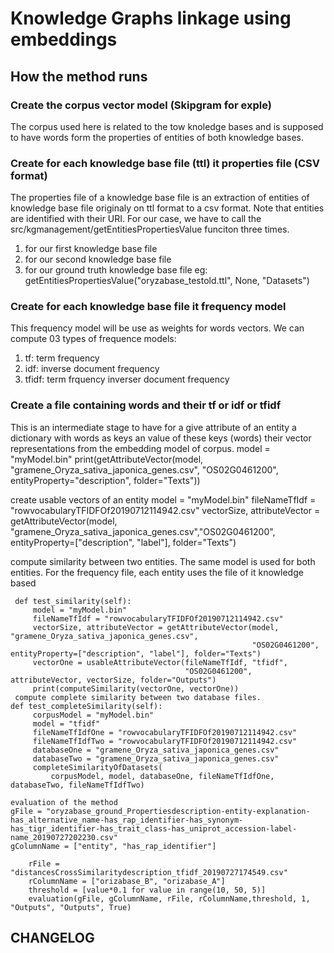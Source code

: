
# Knowledge Graphs linkage using embeddings 

## How the method runs
### Create the corpus vector model (Skipgram for exple)
The corpus used here is related to the tow knoledge bases and is supposed to have words form the properties of entities of both knowledge bases.

### Create for each knowledge base file (ttl) it properties file (CSV format)
The properties file of a knowledge base file is an extraction of entities of knowledge base file originaly on ttl format to a csv format.
Note that entities are identified with their URI.
For our case, we have to call the src/kgmanagement/getEntitiesPropertiesValue funciton three times.
1. for our first knowledge base file
2. for our second knowledge base file
3. for our ground truth knowledge base file
eg: getEntitiesPropertiesValue("oryzabase_testold.ttl", None, "Datasets")

### Create for each knowledge base file it frequency model
This frequency model will be use as weights for words vectors.
We can compute 03 types of frequence models:
1. tf: term frequency
2. idf: inverse document frequency
3. tfidf: term frquency inverser document frequency

### Create a file containing words and their tf or idf or tfidf

This is an intermediate stage to have for a give attribute of an entity a dictionary with words as keys an value of these keys (words) their vector representations from the embedding model of corpus.
model = "myModel.bin"
print(getAttributeVector(model, "gramene_Oryza_sativa_japonica_genes.csv",
                                  "OS02G0461200", entityProperty="description", folder="Texts"))

 create usable vectors of an entity
 model = "myModel.bin"
 fileNameTfIdf = "rowvocabularyTFIDFOf20190712114942.csv"
 vectorSize, attributeVector = getAttributeVector(model, "gramene_Oryza_sativa_japonica_genes.csv","OS02G0461200", entityProperty=["description", "label"], folder="Texts")

 compute similarity between two entities. The same model is used for both entities.
 For the frequency file, each entity uses the file of it knowledge based

     def test_similarity(self):
         model = "myModel.bin"
         fileNameTfIdf = "rowvocabularyTFIDFOf20190712114942.csv"
         vectorSize, attributeVector = getAttributeVector(model, "gramene_Oryza_sativa_japonica_genes.csv",
                                                          "OS02G0461200", entityProperty=["description", "label"], folder="Texts")
         vectorOne = usableAttributeVector(fileNameTfIdf, "tfidf",
                                           "OS02G0461200", attributeVector, vectorSize, folder="Outputs")
         print(computeSimilarity(vectorOne, vectorOne))
     compute complete similarity between two database files.
    def test_completeSimilarity(self):
         corpusModel = "myModel.bin"
         model = "tfidf"
         fileNameTfIdfOne = "rowvocabularyTFIDFOf20190712114942.csv"
         fileNameTfIdfTwo = "rowvocabularyTFIDFOf20190712114942.csv"
         databaseOne = "gramene_Oryza_sativa_japonica_genes.csv"
         databaseTwo = "gramene_Oryza_sativa_japonica_genes.csv"
         completeSimilarityOfDatasets(
             corpusModel, model, databaseOne, fileNameTfIdfOne, databaseTwo, fileNameTfIdfTwo)
   
    evaluation of the method
    gFile = "oryzabase_ground_Propertiesdescription-entity-explanation-has_alternative_name-has_rap_identifier-has_synonym-has_tigr_identifier-has_trait_class-has_uniprot_accession-label-name_20190727202230.csv"
    gColumnName = ["entity", "has_rap_identifier"]

        rFile = "distancesCrossSimilaritydescription_tfidf_20190727174549.csv"
        rColumnName = ["orizabase_B", "orizabase_A"]
        threshold = [value*0.1 for value in range(10, 50, 5)]
        evaluation(gFile, gColumnName, rFile, rColumnName,threshold, 1, "Outputs", "Outputs", True)

        


## CHANGELOG 
